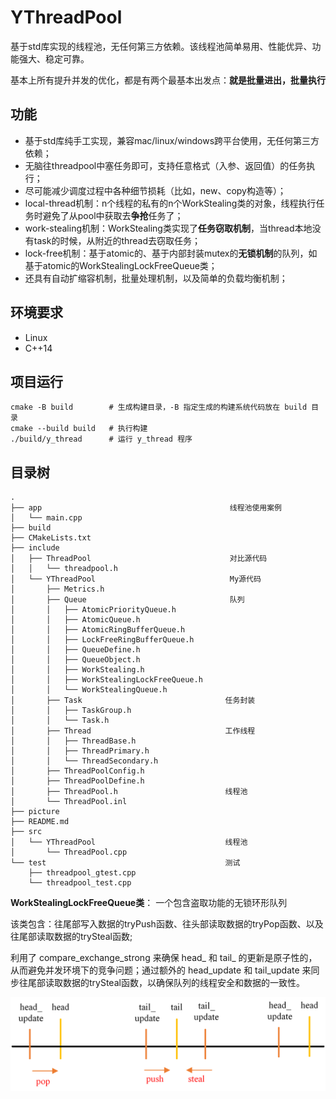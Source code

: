 # YThreadPool

基于std库实现的线程池，无任何第三方依赖。该线程池简单易用、性能优异、功能强大、稳定可靠。

基本上所有提升并发的优化，都是有两个最基本出发点：**就是批量进出，批量执行**

## 功能

* 基于std库纯手工实现，兼容mac/linux/windows跨平台使用，无任何第三方依赖；
* 无脑往threadpool中塞任务即可，支持任意格式（入参、返回值）的任务执行；
* 尽可能减少调度过程中各种细节损耗（比如，new、copy构造等）；
* local-thread机制：n个线程的私有的n个WorkStealing类的对象，线程执行任务时避免了从pool中获取去**争抢**任务了；
* work-stealing机制：WorkStealing类实现了**任务窃取机制**，当thread本地没有task的时候，从附近的thread去窃取任务；
* lock-free机制：基于atomic的、基于内部封装mutex的**无锁机制**的队列，如基于atomic的WorkStealingLockFreeQueue类；
* 还具有自动扩缩容机制，批量处理机制，以及简单的负载均衡机制； 

## 环境要求

* Linux
* C++14

## 项目运行

	cmake -B build        # 生成构建目录，-B 指定生成的构建系统代码放在 build 目录
	cmake --build build   # 执行构建
	./build/y_thread      # 运行 y_thread 程序

## 目录树

```
.
├── app                                          线程池使用案例
│   └── main.cpp
├── build
├── CMakeLists.txt
├── include
│   ├── ThreadPool                               对比源代码
│   │   └── threadpool.h
│   └── YThreadPool                              My源代码
│       ├── Metrics.h
│       ├── Queue                                队列
│       │   ├── AtomicPriorityQueue.h            
│       │   ├── AtomicQueue.h
│       │   ├── AtomicRingBufferQueue.h
│       │   ├── LockFreeRingBufferQueue.h
│       │   ├── QueueDefine.h
│       │   ├── QueueObject.h
│       │   ├── WorkStealing.h
│       │   ├── WorkStealingLockFreeQueue.h
│       │   └── WorkStealingQueue.h
│       ├── Task                                任务封装
│       │   ├── TaskGroup.h
│       │   └── Task.h
│       ├── Thread                              工作线程
│       │   ├── ThreadBase.h
│       │   ├── ThreadPrimary.h
│       │   └── ThreadSecondary.h
│       ├── ThreadPoolConfig.h                
│       ├── ThreadPoolDefine.h
│       ├── ThreadPool.h                        线程池
│       └── ThreadPool.inl
├── picture
├── README.md
├── src
│   └── YThreadPool                             线程池
│       └── ThreadPool.cpp              
└── test                                        测试
    ├── threadpool_gtest.cpp
    └── threadpool_test.cpp

```



**WorkStealingLockFreeQueue类**： 一个包含盗取功能的无锁环形队列

​        该类包含：往尾部写入数据的tryPush函数、往头部读取数据的tryPop函数、以及往尾部读取数据的trySteal函数;

利用了 compare_exchange_strong 来确保 head_ 和 tail_ 的更新是原子性的，从而避免并发环境下的竞争问题；通过额外的 head_update 和 tail_update 来同步往尾部读取数据的trySteal函数，以确保队列的线程安全和数据的一致性。



![1](\picture\1.png)
